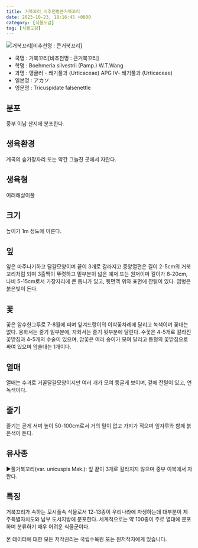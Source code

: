```yaml
---
title: 거북꼬리_비추천명큰거북꼬리
date: 2023-10-23, 18:16:45 +0800
category: [식물도감]
tag: [식물도감]
---
```




![거북꼬리[비추천명 : 큰거북꼬리]](http://www.nature.go.kr/fileUpload/plants/basic/Urticaceae/Boehmeria/29883/12_th2.jpg)
- 국명 : 거북꼬리[비추천명 : 큰거북꼬리]
- 학명 : Boehmeria silvestrii (Pamp.) W.T.Wang
- 과명 : 앵글러 - 쐐기풀과 (Urticaceae) APG Ⅳ- 쐐기풀과 (Urticaceae)
- 일본명 : アカソ
- 영문명 : Tricuspidate falsenettle


## 분포
중부 이남 산지에 분포한다.
## 생육환경
계곡의 숲가장자리 또는 약간 그늘진 곳에서 자란다.
## 생육형
여러해살이풀 
## 크기
높이가 1m 정도에 이른다.
## 잎
잎은 마주나기하고 달걀모양이며 끝이 3개로 갈라지고 중앙열편은 길이 2-5cm의 거북꼬리처럼 되며 3출맥이 뚜렷하고 밑부분이 넓은 예저 또는 원저이며 길이가 8-20cm, 나비 5-15cm로서 가장자리에 큰 톱니가 있고, 뒷면맥 위와 표면에 잔털이 있다. 엽병은 붉은빛이 돈다.
## 꽃
꽃은 암수한그루로 7-8월에 피며 잎겨드랑이의 이삭꽃차례에 달리고 녹색이며 꽃대는 없다. 웅화서는 줄기 밑부분에, 자화서는 줄기 윗부분에 달린다. 수꽃은 4-5개로 갈라진 꽃받침과 4-5개의 수술이 있으며, 암꽃은 여러 송이가 모여 달리고 통형의 꽃받침으로 싸여 있으며 암술대는 1개이다.
## 열매
열매는 수과로 거꿀달걀모양이지만 여러 개가 모여 둥글게 보이며, 겉에 잔털이 있고, 연녹색이다.
## 줄기
줄기는 곧게 서며 높이 50-100cm로서 거의 털이 없고 가지가 적으며 잎자루와 함께 붉은색이 돈다.
## 유사종
▶풀거북꼬리(var. unicuspis Mak.): 잎 끝이 3개로 갈라지지 않으며 중부 이북에서 자란다.
## 특징
거북꼬리가 속하는 모시풀속 식물로서 12-13종이 우리나라에 자생하는데 대부분이 제주특별자치도와 남부 도서지방에 분포한다.  세계적으로는 약 100종이 주로 열대에 분포하며 분류하기 매우 어려운 식물군이다.






본 데이터에 대한 모든 저작권리는 국립수목원 또는 원저작자에게 있습니다.
